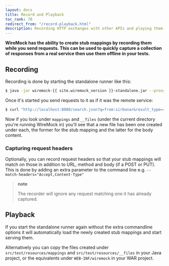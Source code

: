 ```yaml
---
layout: docs
title: Record and Playback
toc_rank: 70
redirect_from: "/record-playback.html"
description: Recording HTTP exchanges with other APIs and playing them back as stubs.
---
```


**WireMock has the ability to create stub mappings by recording them
while you send requests. This can be used to quickly capture a
collection of responses from a real service then use them offline in
your tests.**

## Recording

Recording is done by starting the standalone runner like this:

```bash
$ java -jar wiremock-{{ site.wiremock_version }}-standalone.jar --proxy-all="http://search.twitter.com" --record-mappings --verbose
```

Once it's started you send requests to it as if it was the remote
service:

```bash
$ curl "http://localhost:8080/search.json?q=from:sirbonar&result_type=recent&rpp=1"
```

Now if you look under `mappings` and `__files` (under the current
directory you're running WireMock in) you'll see that a new file has
been one created under each, the former for the stub mapping and the
latter for the body content.

### Capturing request headers


Optionally, you can record request headers so that your stub mappings
will match on those in addition to URL, method and body (if a POST or
PUT). This is done by adding an extra parameter to the command line e.g.
`--match-headers="Accept,Content-Type"`

> **note**
>
> The recorder will ignore any request matching one it has already
> captured.

## Playback


If you start the standalone runner again without the extra commandline
options it will automatically load the newly created stub mappings and
start serving them.

Alternatively you can copy the files created under
`src/test/resources/mappings` and `src/test/resources/__files` in your
Java project, or the equivalents under `WEB-INF/wiremock` in your WAR
project.
